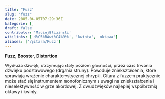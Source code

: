 ```yaml
---
title: "Fuzz"
slug: "fuzz"
date: 2005-06-05T07:29:36Z
kategorie: []
draft: false
contributor: 'MaciejBlizinski'
wikilinks: ['d%C5%BAwi%C4%99k', 'kwinta', 'oktawa']
aliases: ['/gitara/Fuzz']
---
```

**Fuzz**, **Booster**, **Distortion**

Wydłuża dźwięk, utrzymując stały poziom głośności, przez czas trwania
dźwięku<!-- link nie odnosił się do niczego: 'Fuzz' (PosixPath('Fuzz.md')) links to 'dźwięk' (PosixPath('/invalid/path')) and that does not exist --> podstawowego (drgania struny). Powoduje
zniekształcenia, które sprawiają wrażenie charakterystycznej chrypki.
Gitara z fuzzem praktycznie może stać się instrumentem monofonicznym z
uwagi na zniekształcenia i nieselektywność w grze akordowej. Z
dwudźwięków najlepiej współbrzmią oktawy<!-- link nie odnosił się do niczego: 'Fuzz' (PosixPath('Fuzz.md')) links to 'oktawa' (PosixPath('/invalid/path')) and that does not exist --> i
kwinty<!-- link nie odnosił się do niczego: 'Fuzz' (PosixPath('Fuzz.md')) links to 'kwinta' (PosixPath('/invalid/path')) and that does not exist -->.
